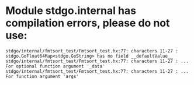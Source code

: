# Module stdgo.internal has compilation errors, please do not use:
```
stdgo/internal/fmtsort_test/Fmtsort_test.hx:77: characters 11-27 : stdgo.GoFloat64Map<stdgo.GoString> has no field __defaultValue__
stdgo/internal/fmtsort_test/Fmtsort_test.hx:77: characters 11-27 : ... For optional function argument '_data'
stdgo/internal/fmtsort_test/Fmtsort_test.hx:77: characters 11-27 : ... For function argument 'args'

```

